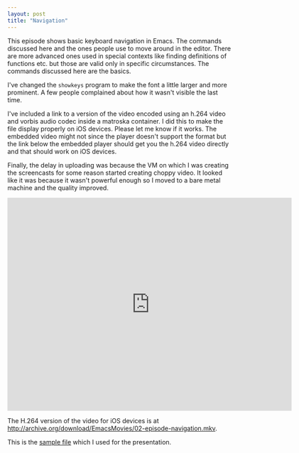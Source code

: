 ```yaml
---
layout: post
title: "Navigation"
---
```


This episode shows basic keyboard navigation in Emacs. The commands discussed here and the ones people use to move around in the editor. There are more advanced ones used in special contexts like finding definitions of functions etc. but those are valid only in specific circumstances. The commands discussed here are the basics. 

I've changed the `showkeys` program to make the font a little larger and more prominent. A few people complained about how it wasn't visible the last time. 

I've included a link to a version of the video encoded using an h.264 video and vorbis audio codec inside a matroska container. I did this to make the file display properly on iOS devices. Please let me know if it works. The embedded video might not since the player doesn't support the format but the link below the embedded player should get you the h.264 video directly and that should work on iOS devices. 

Finally, the delay in uploading was because the VM on which I was creating the screencasts for some reason started creating choppy video. It looked like it was because it wasn't powerful enough so I moved to a bare metal machine and the quality improved. 

<iframe src="http://archive.org/embed/EmacsMovies/02-episode-navigation.webm" width="640" height="480" frameborder="0"></iframe>

The H.264 version of the video for iOS devices is at <http://archive.org/download/EmacsMovies/02-episode-navigation.mkv>.

This is the [sample file](/assets/douglass.txt) which I used for the presentation.






